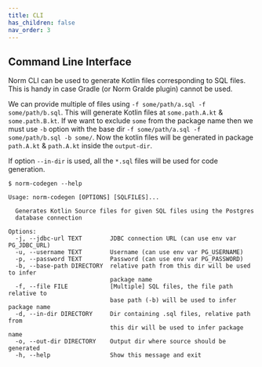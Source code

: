 ```yaml
---
title: CLI
has_children: false
nav_order: 3
---
```


## Command Line Interface

Norm CLI can be used to generate Kotlin files corresponding to SQL files. This is handy in case Gradle (or Norm Gralde plugin) cannot be used.

We can provide multiple of files using  `-f some/path/a.sql -f some/path/b.sql`. This will generate Kotlin files
at `some.path.A.kt` & `some.path.B.kt`. If we want to exclude `some` from the package name then we must use `-b` option 
with the base dir `-f some/path/a.sql -f some/path/b.sql -b some/`. Now the kotlin files will be generated in package
`path.A.kt` & `path.A.kt` inside the `output-dir`.

If option `--in-dir` is used, all the `*.sql` files will be used for code generation.

```terminal
$ norm-codegen --help

Usage: norm-codegen [OPTIONS] [SQLFILES]...

  Generates Kotlin Source files for given SQL files using the Postgres
  database connection

Options:
  -j, --jdbc-url TEXT        JDBC connection URL (can use env var PG_JDBC_URL)
  -u, --username TEXT        Username (can use env var PG_USERNAME)
  -p, --password TEXT        Password (can use env var PG_PASSWORD)
  -b, --base-path DIRECTORY  relative path from this dir will be used to infer
                             package name
  -f, --file FILE            [Multiple] SQL files, the file path relative to
                             base path (-b) will be used to infer package name
  -d, --in-dir DIRECTORY     Dir containing .sql files, relative path from
                             this dir will be used to infer package name
  -o, --out-dir DIRECTORY    Output dir where source should be generated
  -h, --help                 Show this message and exit

```
